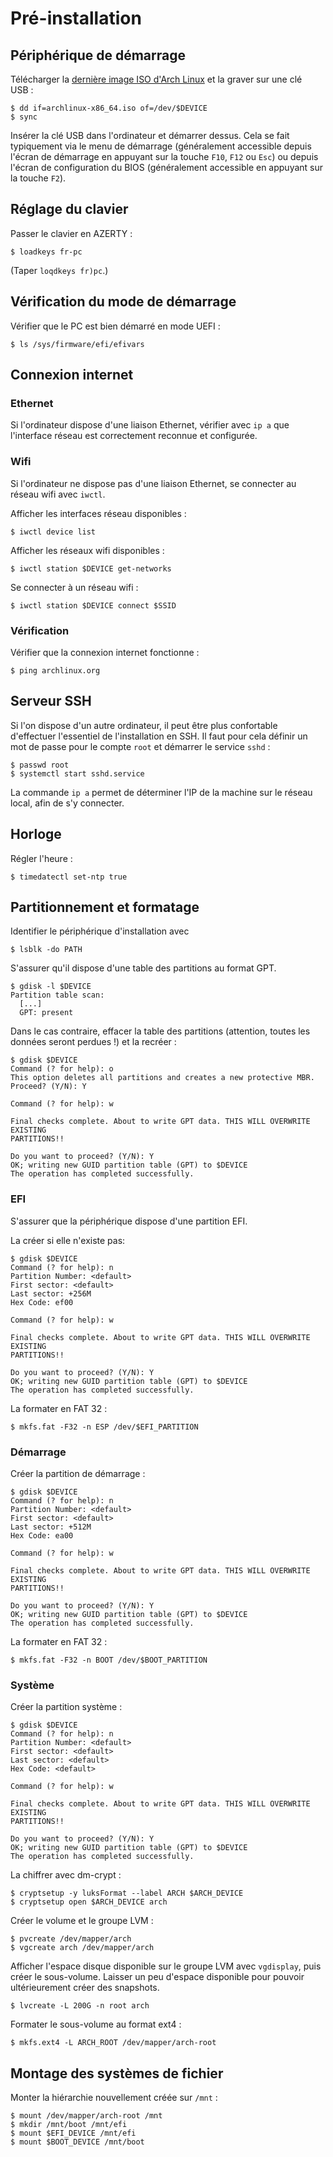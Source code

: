 # Pré-installation

## Périphérique de démarrage

Télécharger la [dernière image ISO d'Arch Linux](https://archlinux.org/download/) et la graver sur une clé USB :

```console
$ dd if=archlinux-x86_64.iso of=/dev/$DEVICE
$ sync
```

Insérer la clé USB dans l'ordinateur et démarrer dessus.
Cela se fait typiquement via le menu de démarrage (généralement accessible depuis l'écran de démarrage en appuyant sur la touche `F10`, `F12` ou `Esc`) ou depuis l'écran de configuration du BIOS (généralement accessible en appuyant sur la touche `F2`).

## Réglage du clavier

Passer le clavier en AZERTY :

```console
$ loadkeys fr-pc
```

(Taper `loqdkeys fr)pc`.)

## Vérification du mode de démarrage

Vérifier que le PC est bien démarré en mode UEFI :

```console
$ ls /sys/firmware/efi/efivars
```

## Connexion internet

### Ethernet

Si l'ordinateur dispose d'une liaison Ethernet, vérifier avec `ip a` que l'interface réseau est correctement reconnue et configurée.

### Wifi

Si l'ordinateur ne dispose pas d'une liaison Ethernet, se connecter au réseau wifi avec `iwctl`.

Afficher les interfaces réseau disponibles :

```console
$ iwctl device list
```

Afficher les réseaux wifi disponibles :

```console
$ iwctl station $DEVICE get-networks
```

Se connecter à un réseau wifi :

```console
$ iwctl station $DEVICE connect $SSID
```

### Vérification

Vérifier que la connexion internet fonctionne :

```console
$ ping archlinux.org
```

## Serveur SSH

Si l'on dispose d'un autre ordinateur, il peut être plus confortable d'effectuer l'essentiel de l'installation en SSH.
Il faut pour cela définir un mot de passe pour le compte `root` et démarrer le service `sshd` :

```console
$ passwd root
$ systemctl start sshd.service
```

La commande `ip a` permet de déterminer l'IP de la machine sur le réseau local, afin de s'y connecter.

## Horloge

Régler l'heure :

```console
$ timedatectl set-ntp true
```

## Partitionnement et formatage

Identifier le périphérique d'installation avec

```console
$ lsblk -do PATH
```

S'assurer qu'il dispose d'une table des partitions au format GPT.

```console
$ gdisk -l $DEVICE
Partition table scan:
  [...]
  GPT: present
```

Dans le cas contraire, effacer la table des partitions (attention, toutes les données seront perdues !) et la recréer :

```console
$ gdisk $DEVICE
Command (? for help): o
This option deletes all partitions and creates a new protective MBR.
Proceed? (Y/N): Y

Command (? for help): w

Final checks complete. About to write GPT data. THIS WILL OVERWRITE EXISTING
PARTITIONS!!

Do you want to proceed? (Y/N): Y
OK; writing new GUID partition table (GPT) to $DEVICE
The operation has completed successfully.
```

### EFI

S'assurer que la périphérique dispose d'une partition EFI.

La créer si elle n'existe pas:

```console
$ gdisk $DEVICE
Command (? for help): n
Partition Number: <default>
First sector: <default>
Last sector: +256M
Hex Code: ef00

Command (? for help): w

Final checks complete. About to write GPT data. THIS WILL OVERWRITE EXISTING
PARTITIONS!!

Do you want to proceed? (Y/N): Y
OK; writing new GUID partition table (GPT) to $DEVICE
The operation has completed successfully.
```

La formater en FAT 32 :

```console
$ mkfs.fat -F32 -n ESP /dev/$EFI_PARTITION
```

### Démarrage

Créer la partition de démarrage :

```console
$ gdisk $DEVICE
Command (? for help): n
Partition Number: <default>
First sector: <default>
Last sector: +512M
Hex Code: ea00

Command (? for help): w

Final checks complete. About to write GPT data. THIS WILL OVERWRITE EXISTING
PARTITIONS!!

Do you want to proceed? (Y/N): Y
OK; writing new GUID partition table (GPT) to $DEVICE
The operation has completed successfully.
```

La formater en FAT 32 :

```console
$ mkfs.fat -F32 -n BOOT /dev/$BOOT_PARTITION
```

### Système

Créer la partition système :

```console
$ gdisk $DEVICE
Command (? for help): n
Partition Number: <default>
First sector: <default>
Last sector: <default>
Hex Code: <default>

Command (? for help): w

Final checks complete. About to write GPT data. THIS WILL OVERWRITE EXISTING
PARTITIONS!!

Do you want to proceed? (Y/N): Y
OK; writing new GUID partition table (GPT) to $DEVICE
The operation has completed successfully.
```

La chiffrer avec dm-crypt :

```console
$ cryptsetup -y luksFormat --label ARCH $ARCH_DEVICE
$ cryptsetup open $ARCH_DEVICE arch
```

Créer le volume et le groupe LVM :

```console
$ pvcreate /dev/mapper/arch
$ vgcreate arch /dev/mapper/arch
```

Afficher l'espace disque disponible sur le groupe LVM avec `vgdisplay`, puis créer le sous-volume.
Laisser un peu d'espace disponible pour pouvoir ultérieurement créer des snapshots.

```console
$ lvcreate -L 200G -n root arch
```

Formater le sous-volume au format ext4 :

```console
$ mkfs.ext4 -L ARCH_ROOT /dev/mapper/arch-root
```

## Montage des systèmes de fichier

Monter la hiérarchie nouvellement créée sur `/mnt` :

```console
$ mount /dev/mapper/arch-root /mnt
$ mkdir /mnt/boot /mnt/efi
$ mount $EFI_DEVICE /mnt/efi
$ mount $BOOT_DEVICE /mnt/boot
```
